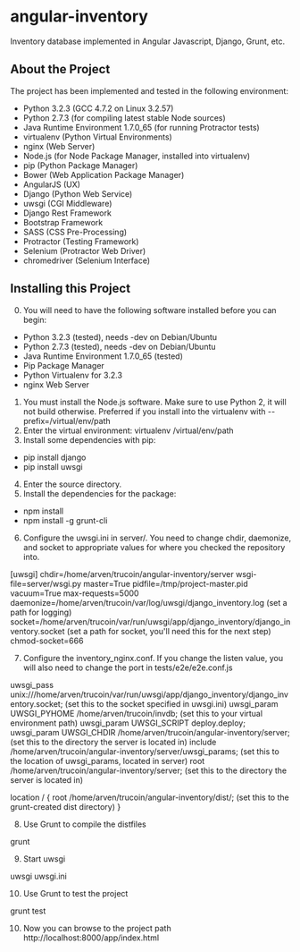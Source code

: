 angular-inventory
=================

Inventory database implemented in Angular Javascript, Django, Grunt, etc.

About the Project
-----------------

The project has been implemented and tested in the following environment:

- Python 3.2.3 (GCC 4.7.2 on Linux 3.2.57)
- Python 2.7.3 (for compiling latest stable Node sources)
- Java Runtime Environment 1.7.0_65 (for running Protractor tests)
- virtualenv (Python Virtual Environments)
- nginx (Web Server)
- Node.js (for Node Package Manager, installed into virtualenv)
- pip (Python Package Manager)
- Bower (Web Application Package Manager)
- AngularJS (UX)
- Django (Python Web Service)
- uwsgi (CGI Middleware)
- Django Rest Framework
- Bootstrap Framework
- SASS (CSS Pre-Processing)
- Protractor (Testing Framework)
- Selenium (Protractor Web Driver)
- chromedriver (Selenium Interface)

Installing this Project
-----------------------

0. You will need to have the following software installed before you can begin:
- Python 3.2.3 (tested), needs -dev on Debian/Ubuntu
- Python 2.7.3 (tested), needs -dev on Debian/Ubuntu
- Java Runtime Environment 1.7.0_65 (tested)
- Pip Package Manager
- Python Virtualenv for 3.2.3
- nginx Web Server

1. You must install the Node.js software. Make sure to use Python 2, it will not build otherwise. Preferred if you install into the virtualenv with --prefix=/virtual/env/path
2. Enter the virtual environment: virtualenv /virtual/env/path
3. Install some dependencies with pip:

- pip install django
- pip install uwsgi

4. Enter the source directory.
5. Install the dependencies for the package:

- npm install
- npm install -g grunt-cli

6. Configure the uwsgi.ini in server/. You need to change chdir, daemonize, and socket to appropriate values for where you checked the repository into.

[uwsgi]
chdir=/home/arven/trucoin/angular-inventory/server
wsgi-file=server/wsgi.py
master=True
pidfile=/tmp/project-master.pid
vacuum=True
max-requests=5000
daemonize=/home/arven/trucoin/var/log/uwsgi/django_inventory.log (set a path for logging)
socket=/home/arven/trucoin/var/run/uwsgi/app/django_inventory/django_inventory.socket (set a path for socket, you'll need this for the next step)
chmod-socket=666

7. Configure the inventory_nginx.conf. If you change the listen value, you will also need to change the port in tests/e2e/e2e.conf.js

uwsgi_pass  unix:///home/arven/trucoin/var/run/uwsgi/app/django_inventory/django_inventory.socket; (set this to the socket specified in uwsgi.ini)
uwsgi_param UWSGI_PYHOME /home/arven/trucoin/invdb; (set this to your virtual environment path)
uwsgi_param UWSGI_SCRIPT deploy.deploy;
uwsgi_param UWSGI_CHDIR /home/arven/trucoin/angular-inventory/server; (set this to the directory the server is located in)
include     /home/arven/trucoin/angular-inventory/server/uwsgi_params; (set this to the location of uwsgi_params, located in server)
root        /home/arven/trucoin/angular-inventory/server; (set this to the directory the server is located in)

location / {
    root        /home/arven/trucoin/angular-inventory/dist/; (set this to the grunt-created dist directory)
}

8. Use Grunt to compile the distfiles

grunt

9. Start uwsgi

uwsgi uwsgi.ini

10. Use Grunt to test the project

grunt test

10. Now you can browse to the project path http://localhost:8000/app/index.html

